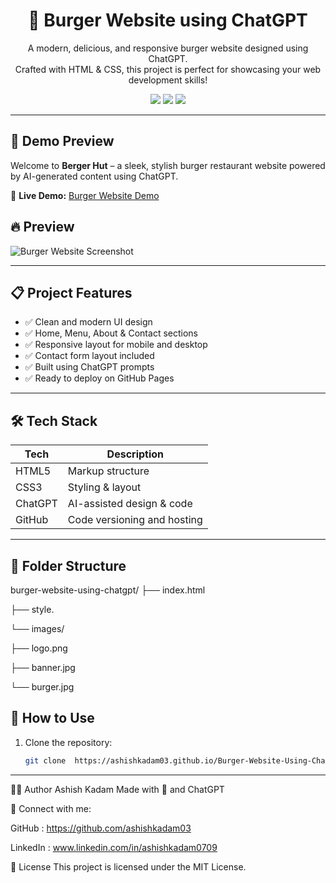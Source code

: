 <h1 align="center">🍔 Burger Website using ChatGPT</h1>

<p align="center">
  A modern, delicious, and responsive burger website designed using ChatGPT. <br>
  Crafted with HTML & CSS, this project is perfect for showcasing your web development skills!
</p>

<p align="center">
  <img src="https://img.shields.io/badge/HTML5-E34F26?style=for-the-badge&logo=html5&logoColor=white"/>
  <img src="https://img.shields.io/badge/CSS3-1572B6?style=for-the-badge&logo=css3&logoColor=white"/>
  <img src="https://img.shields.io/badge/Responsive-Design-green?style=for-the-badge"/>
</p>

---

## 📸 Demo Preview

Welcome to **Berger Hut** – a sleek, stylish burger restaurant website powered by AI-generated content using ChatGPT.

🚀 **Live Demo:** [Burger Website Demo](https://ashishkadam03.github.io/Burger-Website-Using-Chat-GPT/)

## 🔥 Preview

![Burger Website Screenshot](./images/ashishkadam03.github.io_Burger-Website-Using-Chat-GPT_.png)

---

## 📋 Project Features

- ✅ Clean and modern UI design
- ✅ Home, Menu, About & Contact sections
- ✅ Responsive layout for mobile and desktop
- ✅ Contact form layout included
- ✅ Built using ChatGPT prompts
- ✅ Ready to deploy on GitHub Pages

---

## 🛠️ Tech Stack

| Tech      | Description                      |
|-----------|----------------------------------|
| HTML5     | Markup structure                 |
| CSS3      | Styling & layout                 |
| ChatGPT   | AI-assisted design & code        |
| GitHub    | Code versioning and hosting      |

---

## 📁 Folder Structure
burger-website-using-chatgpt/
├── index.html

├── style.

└── images/

├── logo.png

├── banner.jpg

└── burger.jpg

## 🚀 How to Use

1. Clone the repository:
   ```bash
   git clone  https://ashishkadam03.github.io/Burger-Website-Using-Chat-GPT/
---

🧑‍💻 Author
Ashish Kadam
Made with 💖 and ChatGPT

🔗 Connect with me:

GitHub : https://github.com/ashishkadam03

LinkedIn  : www.linkedin.com/in/ashishkadam0709


📜 License
This project is licensed under the MIT License.

